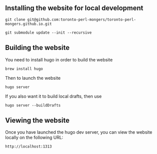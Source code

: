 

## Installing the website for local development

```
git clone git@github.com:toronto-perl-mongers/toronto-perl-mongers.github.io.git

git submodule update --init --recursive
```

## Building the website

You need to install hugo in order to build the website

```
brew install hugo
```

Then to launch the website

```
hugo server
```

If you also want it to build local drafts, then use

```
hugo server --buildDrafts
```

## Viewing the website

Once you have launched the hugo dev server, you can view the website locally on the following URL:

```
http://localhost:1313
```
